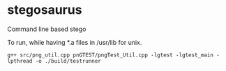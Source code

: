 # stegosaurus
Command line based stego

To run, while having *.a files in /usr/lib for unix. 

```g++ src/png_util.cpp pnGTEST/pngTest_Util.cpp -lgtest -lgtest_main -lpthread -o ./build/testrunner```